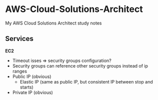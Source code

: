 # AWS-Cloud-Solutions-Architect
My AWS Cloud Solutions Architect study notes

## Services

**EC2**
* Timeout isses => security groups configuration?
* Security groups can reference other security groups instead of ip ranges
* Public IP (obvious)
  * Elastic IP (same as public IP, but consistent IP between stop and starts)
* Private IP (obvious)

